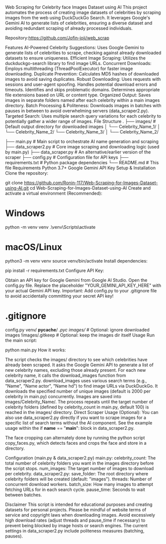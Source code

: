 Web Scraping for Celebrity face Images Dataset using AI
This project automates the process of creating image datasets of celebrities by scraping images from the web using DuckDuckGo Search. It leverages Google's Gemini AI to generate lists of celebrities, ensuring a diverse dataset and avoiding redundant scraping of already processed individuals.

Repository:https://github.com/Jofin-joji/web_scrap

Features
AI-Powered Celebrity Suggestions: Uses Google Gemini to generate lists of celebrities to scrape, checking against already downloaded datasets to ensure uniqueness.
Efficient Image Scraping: Utilizes the duckduckgo-search library to find image URLs.
Concurrent Downloads: Employs multithreading (ThreadPoolExecutor) for faster image downloading.
Duplicate Prevention: Calculates MD5 hashes of downloaded images to avoid saving duplicates.
Robust Downloading:
Uses requests with sessions and user-agent spoofing.
Handles potential download errors and timeouts.
Identifies and skips problematic domains.
Determines appropriate file extensions based on URL or content type.
Organized Output: Saves images in separate folders named after each celebrity within a main images directory.
Batch Processing & Politeness: Downloads images in batches with pauses in between to avoid overwhelming servers (data_scraper2.py).
Targeted Search: Uses multiple search query variations for each celebrity to potentially gather a wider range of images.
File Structure
.
├── images/ # Default output directory for downloaded images
│ └── Celebrity_Name_1/
│ └── Celebrity_Name_2/
└── Celebrity_Name_3/
│ └── Celebrity_Name_2/

├── main.py # Main script to orchestrate AI name generation and scraping
├── data_scraper2.py # Core image scraping and downloading logic (used by main.py)
├── data_scraper.py # An alternative/earlier version of the scraper
├── config.py # Configuration file for API keys
├── requirements.txt # Python package dependencies
└── README.md # This file
Requirements
Python 3.7+
Google Gemini API Key
Setup & Installation
Clone the repository:

git clone https://github.com/Ronin-117/Web-Scraping-for-Images-Dataset-using-AI.git
cd Web-Scraping-for-Images-Dataset-using-AI
Create and activate a virtual environment (Recommended):

# Windows

python -m venv venv
.\venv\Scripts\activate

# macOS/Linux

python3 -m venv venv
source venv/bin/activate
Install dependencies:

pip install -r requirements.txt
Configure API Key:

Obtain an API key for Google Gemini from Google AI Studio.
Open the config.py file.
Replace the placeholder "YOUR_GEMINI_API_KEY_HERE" with your actual Gemini API key.
Important: Add config.py to your .gitignore file to avoid accidentally committing your secret API key!

# .gitignore

config.py
venv/
**pycache**/
_.pyc
images/_ # Optional: ignore downloaded images
!images/.gitkeep # Optional: keep the images dir itself
Usage
Run the main script:

python main.py
How it works:

The script checks the images/ directory to see which celebrities have already been scraped.
It asks the Google Gemini API to generate a list of new celebrity names, excluding those already present.
For each new celebrity name, it calls the download_images function from data_scraper2.py.
download_images uses various search terms (e.g., "Name", "Name actor", "Name hd") to find image URLs via DuckDuckGo.
It downloads the specified number of unique images (default is 2000 per celebrity in main.py) concurrently.
Images are saved into images/Celebrity_Name/.
The process repeats until the target number of celebrity folders (defined by celebrity_count in main.py, default 100) is reached in the images/ directory.
Direct Scraper Usage (Optional): You can also use data_scraper2.py directly if you want to scrape images for a specific list of search terms without the AI component. See the example usage within the if **name** == "**main**": block in data_scraper2.py.

The face cropping can alternately done by running the python script copy_faces.py, which detects faces and crops the face and store in a directory.

Configuration (main.py & data_scraper2.py)
main.py:
celebrity_count: The total number of celebrity folders you want in the images directory before the script stops.
num_images: The target number of images to download per celebrity.
data_scraper2.py:
save_folder: The root directory where celebrity folders will be created (default: "images").
threads: Number of concurrent download workers.
batch_size: How many images to attempt fetching URLs for in each search cycle.
pause_time: Seconds to wait between batches.

Disclaimer
This script is intended for educational purposes and creating datasets for personal projects.
Please be mindful of website terms of service and copyright laws when downloading images.
Avoid excessively high download rates (adjust threads and pause_time if necessary) to prevent being blocked by image hosts or search engines. The current settings in data_scraper2.py include politeness measures (batching, pauses).
